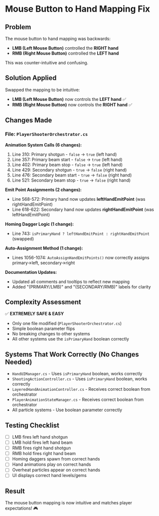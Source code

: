 # Mouse Button to Hand Mapping Fix

## Problem
The mouse button to hand mapping was backwards:
- **LMB (Left Mouse Button)** controlled the **RIGHT hand**
- **RMB (Right Mouse Button)** controlled the **LEFT hand**

This was counter-intuitive and confusing.

## Solution Applied
Swapped the mapping to be intuitive:
- **LMB (Left Mouse Button)** now controls the **LEFT hand** ✅
- **RMB (Right Mouse Button)** now controls the **RIGHT hand** ✅

## Changes Made

### File: `PlayerShooterOrchestrator.cs`

**Animation System Calls (6 changes):**
1. Line 310: Primary shotgun - `false` → `true` (left hand)
2. Line 357: Primary beam start - `false` → `true` (left hand)
3. Line 402: Primary beam stop - `false` → `true` (left hand)
4. Line 429: Secondary shotgun - `true` → `false` (right hand)
5. Line 476: Secondary beam start - `true` → `false` (right hand)
6. Line 521: Secondary beam stop - `true` → `false` (right hand)

**Emit Point Assignments (2 changes):**
- Line 568-572: Primary hand now updates **leftHandEmitPoint** (was rightHandEmitPoint)
- Line 618-622: Secondary hand now updates **rightHandEmitPoint** (was leftHandEmitPoint)

**Homing Dagger Logic (1 change):**
- Line 743: `isPrimaryHand ? leftHandEmitPoint : rightHandEmitPoint` (swapped)

**Auto-Assignment Method (1 change):**
- Lines 1056-1074: `AutoAssignHandEmitPoints()` now correctly assigns primary→left, secondary→right

**Documentation Updates:**
- Updated all comments and tooltips to reflect new mapping
- Added "(PRIMARY/LMB)" and "(SECONDARY/RMB)" labels for clarity

## Complexity Assessment
✅ **EXTREMELY SAFE & EASY**
- Only one file modified (`PlayerShooterOrchestrator.cs`)
- Simple boolean parameter flips
- No breaking changes to other systems
- All other systems use the `isPrimaryHand` boolean correctly

## Systems That Work Correctly (No Changes Needed)
- `HandUIManager.cs` - Uses `isPrimaryHand` boolean, works correctly
- `ShootingActionController.cs` - Uses `isPrimaryHand` boolean, works correctly
- `LayeredHandAnimationController.cs` - Receives correct boolean from orchestrator
- `PlayerAnimationStateManager.cs` - Receives correct boolean from orchestrator
- All particle systems - Use boolean parameter correctly

## Testing Checklist
- [ ] LMB fires left hand shotgun
- [ ] LMB hold fires left hand beam
- [ ] RMB fires right hand shotgun
- [ ] RMB hold fires right hand beam
- [ ] Homing daggers spawn from correct hands
- [ ] Hand animations play on correct hands
- [ ] Overheat particles appear on correct hands
- [ ] UI displays correct hand levels/gems

## Result
The mouse button mapping is now intuitive and matches player expectations! 🎮
